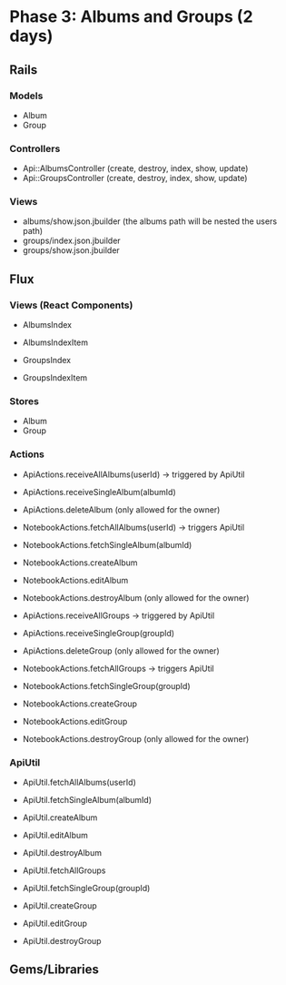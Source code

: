 # Phase 3: Albums and Groups (2 days)

## Rails
### Models
* Album
* Group

### Controllers
* Api::AlbumsController (create, destroy, index, show, update)
* Api::GroupsController (create, destroy, index, show, update)

### Views
* albums/show.json.jbuilder (the albums path will be nested the users path)
* groups/index.json.jbuilder
* groups/show.json.jbuilder

## Flux
### Views (React Components)
* AlbumsIndex
- AlbumsIndexItem
* GroupsIndex
- GroupsIndexItem

### Stores
* Album
* Group

### Actions
* ApiActions.receiveAllAlbums(userId) -> triggered by ApiUtil
* ApiActions.receiveSingleAlbum(albumId)
* ApiActions.deleteAlbum (only allowed for the owner)
* NotebookActions.fetchAllAlbums(userId) -> triggers ApiUtil
* NotebookActions.fetchSingleAlbum(albumId)
* NotebookActions.createAlbum
* NotebookActions.editAlbum
* NotebookActions.destroyAlbum (only allowed for the owner)

* ApiActions.receiveAllGroups -> triggered by ApiUtil
* ApiActions.receiveSingleGroup(groupId)
* ApiActions.deleteGroup (only allowed for the owner)
* NotebookActions.fetchAllGroups -> triggers ApiUtil
* NotebookActions.fetchSingleGroup(groupId)
* NotebookActions.createGroup
* NotebookActions.editGroup
* NotebookActions.destroyGroup (only allowed for the owner)

### ApiUtil
* ApiUtil.fetchAllAlbums(userId)
* ApiUtil.fetchSingleAlbum(albumId)
* ApiUtil.createAlbum
* ApiUtil.editAlbum
* ApiUtil.destroyAlbum

* ApiUtil.fetchAllGroups
* ApiUtil.fetchSingleGroup(groupId)
* ApiUtil.createGroup
* ApiUtil.editGroup
* ApiUtil.destroyGroup

## Gems/Libraries